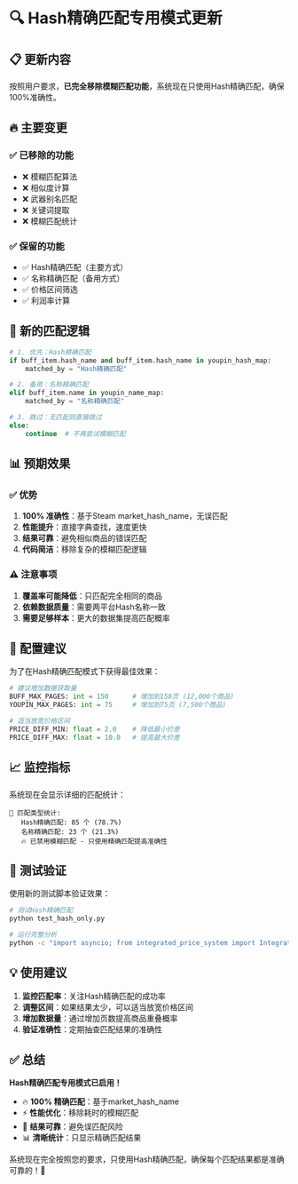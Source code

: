 # 🔍 Hash精确匹配专用模式更新

## 📋 更新内容

按照用户要求，**已完全移除模糊匹配功能**，系统现在只使用Hash精确匹配，确保100%准确性。

## 🔥 主要变更

### ✅ 已移除的功能
- ❌ 模糊匹配算法
- ❌ 相似度计算
- ❌ 武器别名匹配
- ❌ 关键词提取
- ❌ 模糊匹配统计

### ✅ 保留的功能
- ✅ Hash精确匹配（主要方式）
- ✅ 名称精确匹配（备用方式）
- ✅ 价格区间筛选
- ✅ 利润率计算

## 🎯 新的匹配逻辑

```python
# 1. 优先：Hash精确匹配
if buff_item.hash_name and buff_item.hash_name in youpin_hash_map:
    matched_by = "Hash精确匹配"

# 2. 备用：名称精确匹配  
elif buff_item.name in youpin_name_map:
    matched_by = "名称精确匹配"

# 3. 跳过：无匹配则直接跳过
else:
    continue  # 不再尝试模糊匹配
```

## 📊 预期效果

### ✅ 优势
1. **100% 准确性**：基于Steam market_hash_name，无误匹配
2. **性能提升**：直接字典查找，速度更快
3. **结果可靠**：避免相似商品的错误匹配
4. **代码简洁**：移除复杂的模糊匹配逻辑

### ⚠️ 注意事项
1. **覆盖率可能降低**：只匹配完全相同的商品
2. **依赖数据质量**：需要两平台Hash名称一致
3. **需要足够样本**：更大的数据集提高匹配概率

## 🔧 配置建议

为了在Hash精确匹配模式下获得最佳效果：

```python
# 建议增加数据获取量
BUFF_MAX_PAGES: int = 150      # 增加到150页 (12,000个商品)
YOUPIN_MAX_PAGES: int = 75     # 增加到75页 (7,500个商品)

# 适当放宽价格区间
PRICE_DIFF_MIN: float = 2.0    # 降低最小价差
PRICE_DIFF_MAX: float = 10.0   # 提高最大价差
```

## 📈 监控指标

系统现在会显示详细的匹配统计：

```
🎯 匹配类型统计:
   Hash精确匹配: 85 个 (78.7%)
   名称精确匹配: 23 个 (21.3%)
   🔥 已禁用模糊匹配 - 只使用精确匹配提高准确性
```

## 🚀 测试验证

使用新的测试脚本验证效果：

```bash
# 测试Hash精确匹配
python test_hash_only.py

# 运行完整分析
python -c "import asyncio; from integrated_price_system import IntegratedPriceAnalyzer; asyncio.run(IntegratedPriceAnalyzer().analyze_price_differences())"
```

## 💡 使用建议

1. **监控匹配率**：关注Hash精确匹配的成功率
2. **调整区间**：如果结果太少，可以适当放宽价格区间
3. **增加数据量**：通过增加页数提高商品重叠概率
4. **验证准确性**：定期抽查匹配结果的准确性

## ✅ 总结

**Hash精确匹配专用模式已启用！**

- 🔥 **100% 精确匹配**：基于market_hash_name
- ⚡ **性能优化**：移除耗时的模糊匹配
- 🎯 **结果可靠**：避免误匹配风险
- 📊 **清晰统计**：只显示精确匹配结果

系统现在完全按照您的要求，只使用Hash精确匹配，确保每个匹配结果都是准确可靠的！🎉 